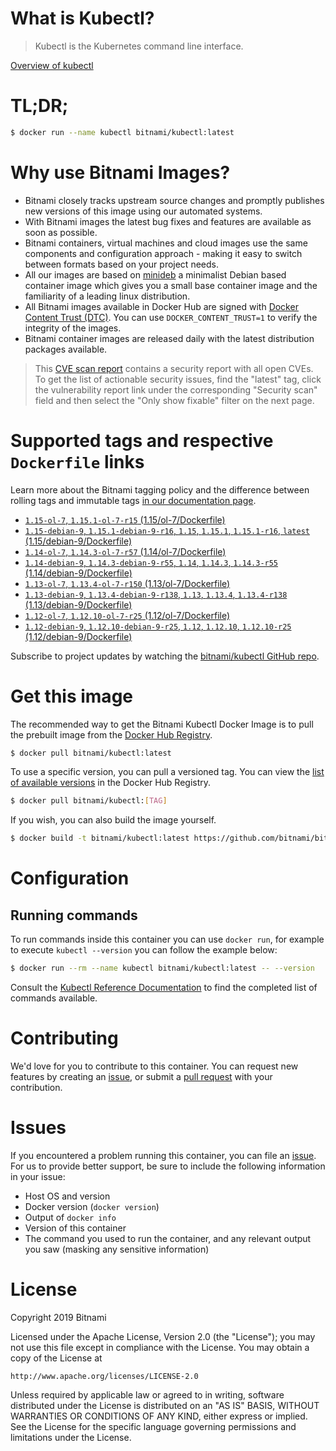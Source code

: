 
# What is Kubectl?

> Kubectl is the Kubernetes command line interface.

[Overview of kubectl](https://kubernetes.io/docs/reference/kubectl/overview/)

# TL;DR;

```bash
$ docker run --name kubectl bitnami/kubectl:latest
```

# Why use Bitnami Images?

* Bitnami closely tracks upstream source changes and promptly publishes new versions of this image using our automated systems.
* With Bitnami images the latest bug fixes and features are available as soon as possible.
* Bitnami containers, virtual machines and cloud images use the same components and configuration approach - making it easy to switch between formats based on your project needs.
* All our images are based on [minideb](https://github.com/bitnami/minideb) a minimalist Debian based container image which gives you a small base container image and the familiarity of a leading linux distribution.
* All Bitnami images available in Docker Hub are signed with [Docker Content Trust (DTC)](https://docs.docker.com/engine/security/trust/content_trust/). You can use `DOCKER_CONTENT_TRUST=1` to verify the integrity of the images.
* Bitnami container images are released daily with the latest distribution packages available.


> This [CVE scan report](https://quay.io/repository/bitnami/kubectl?tab=tags) contains a security report with all open CVEs. To get the list of actionable security issues, find the "latest" tag, click the vulnerability report link under the corresponding "Security scan" field and then select the "Only show fixable" filter on the next page.

# Supported tags and respective `Dockerfile` links

Learn more about the Bitnami tagging policy and the difference between rolling tags and immutable tags [in our documentation page](https://docs.bitnami.com/containers/how-to/understand-rolling-tags-containers/).


* [`1.15-ol-7`, `1.15.1-ol-7-r15` (1.15/ol-7/Dockerfile)](https://github.com/bitnami/bitnami-docker-kubectl/blob/1.15.1-ol-7-r15/1.15/ol-7/Dockerfile)
* [`1.15-debian-9`, `1.15.1-debian-9-r16`, `1.15`, `1.15.1`, `1.15.1-r16`, `latest` (1.15/debian-9/Dockerfile)](https://github.com/bitnami/bitnami-docker-kubectl/blob/1.15.1-debian-9-r16/1.15/debian-9/Dockerfile)
* [`1.14-ol-7`, `1.14.3-ol-7-r57` (1.14/ol-7/Dockerfile)](https://github.com/bitnami/bitnami-docker-kubectl/blob/1.14.3-ol-7-r57/1.14/ol-7/Dockerfile)
* [`1.14-debian-9`, `1.14.3-debian-9-r55`, `1.14`, `1.14.3`, `1.14.3-r55` (1.14/debian-9/Dockerfile)](https://github.com/bitnami/bitnami-docker-kubectl/blob/1.14.3-debian-9-r55/1.14/debian-9/Dockerfile)
* [`1.13-ol-7`, `1.13.4-ol-7-r150` (1.13/ol-7/Dockerfile)](https://github.com/bitnami/bitnami-docker-kubectl/blob/1.13.4-ol-7-r150/1.13/ol-7/Dockerfile)
* [`1.13-debian-9`, `1.13.4-debian-9-r138`, `1.13`, `1.13.4`, `1.13.4-r138` (1.13/debian-9/Dockerfile)](https://github.com/bitnami/bitnami-docker-kubectl/blob/1.13.4-debian-9-r138/1.13/debian-9/Dockerfile)
* [`1.12-ol-7`, `1.12.10-ol-7-r25` (1.12/ol-7/Dockerfile)](https://github.com/bitnami/bitnami-docker-kubectl/blob/1.12.10-ol-7-r25/1.12/ol-7/Dockerfile)
* [`1.12-debian-9`, `1.12.10-debian-9-r25`, `1.12`, `1.12.10`, `1.12.10-r25` (1.12/debian-9/Dockerfile)](https://github.com/bitnami/bitnami-docker-kubectl/blob/1.12.10-debian-9-r25/1.12/debian-9/Dockerfile)

Subscribe to project updates by watching the [bitnami/kubectl GitHub repo](https://github.com/bitnami/bitnami-docker-kubectl).

# Get this image

The recommended way to get the Bitnami Kubectl Docker Image is to pull the prebuilt image from the [Docker Hub Registry](https://hub.docker.com/r/bitnami/kubectl).

```bash
$ docker pull bitnami/kubectl:latest
```

To use a specific version, you can pull a versioned tag. You can view the [list of available versions](https://hub.docker.com/r/bitnami/kubectl/tags/) in the Docker Hub Registry.

```bash
$ docker pull bitnami/kubectl:[TAG]
```

If you wish, you can also build the image yourself.

```bash
$ docker build -t bitnami/kubectl:latest https://github.com/bitnami/bitnami-docker-kubectl.git
```

# Configuration

## Running commands

To run commands inside this container you can use `docker run`, for example to execute `kubectl --version` you can follow the example below:

```bash
$ docker run --rm --name kubectl bitnami/kubectl:latest -- --version
```

Consult the [Kubectl Reference Documentation](https://kubernetes.io/docs/reference/generated/kubectl/kubectl-commands) to find the completed list of commands available.

# Contributing

We'd love for you to contribute to this container. You can request new features by creating an [issue](https://github.com/bitnami/bitnami-docker-kubectl/issues), or submit a [pull request](https://github.com/bitnami/bitnami-docker-kubectl/pulls) with your contribution.

# Issues

If you encountered a problem running this container, you can file an [issue](https://github.com/bitnami/bitnami-docker-kubectl/issues). For us to provide better support, be sure to include the following information in your issue:

- Host OS and version
- Docker version (`docker version`)
- Output of `docker info`
- Version of this container
- The command you used to run the container, and any relevant output you saw (masking any sensitive information)

# License

Copyright 2019 Bitnami

Licensed under the Apache License, Version 2.0 (the "License");
you may not use this file except in compliance with the License.
You may obtain a copy of the License at

    http://www.apache.org/licenses/LICENSE-2.0

Unless required by applicable law or agreed to in writing, software
distributed under the License is distributed on an "AS IS" BASIS,
WITHOUT WARRANTIES OR CONDITIONS OF ANY KIND, either express or implied.
See the License for the specific language governing permissions and
limitations under the License.
